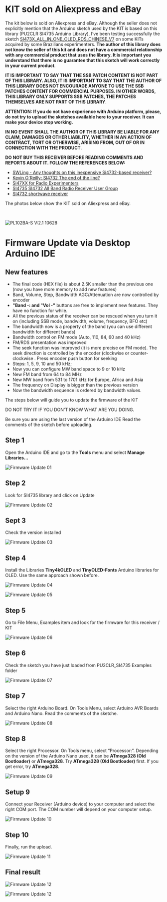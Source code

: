 # KIT sold on Aliexpress and eBay

The kit below is sold on Aliexpress and eBay.  Although the seller does not explicitly mention that the Arduino sketch used by the KIT is based on this library (PU2CLR SI4735 Arduino Library), I’ve been testing successfully the sketch [SI473X_ALL_IN_ONE_OLED_RDS_CHINESE_V7](https://github.com/pu2clr/SI4735/tree/master/examples/SI47XX_KITS/AliExpress/SI473X_ALL_IN_ONE_OLED_RDS_CHINESE_V7) on some KITs acquired by some Brazilians experimenters. __The author of this library does not know the seller of this kit and does not have a commercial relationship with any commercial product that uses the library. It is important you understand that there is no guarantee that this sketch will work correctly in your current product__.

__IT IS IMPORTANT TO SAY THAT THE SSB PATCH CONTENT IS NOT PART OF THIS LIBRARY. ALSO, IT IS IMPORTANT TO SAY THAT THE AUTHOR OF THIS LIBRARY DOES NOT ENCOURAGE ANYONE TO USE THE SSB PATCHES CONTENT FOR COMMERCIAL PURPOSES. IN OTHER WORDS, THIS LIBRARY ONLY SUPPORTS SSB PATCHES, THE PATCHES THEMSELVES ARE NOT PART OF THIS LIBRARY__.

 __ATTENTION: If you do not have experience with Arduino platform, please, do not try to upload the sketches available here to your receiver. It can make your device stop working.__ 

__IN NO EVENT SHALL THE AUTHOR OF THIS LIBRARY BE LIABLE FOR ANY CLAIM, DAMAGES OR OTHER LIABILITY, WHETHER IN AN ACTION OF CONTRACT, TORT OR OTHERWISE, ARISING FROM, OUT OF OR IN CONNECTION WITH THE PRODUCT__.

__DO NOT BUY THIS RECEIVER BEFORE READING COMMENTS AND REPORTS ABOUT IT. FOLLOW THE REFERENCES BELOW:__

* [SWLing - Any thoughts on this inexpensive Si4732-based receiver?](https://swling.com/blog/2021/04/any-thoughts-on-this-inexpensive-si4732-based-receiver/)
* [Kevin O'Reilly: SI4732 The end of the line?](https://youtu.be/A3Mus-7lTrk)
* [Si47XX for Radio Experimenters](https://www.facebook.com/groups/532613604253401)
* [SI4735 SI4732 All Band Radio Receiver User Group](https://www.facebook.com/groups/340642344032449)
* [SI4732 shortwave receiver](https://swli-05940-mi.blogspot.com/2021/04/si4732-shortwave-receiver.html)


The photos below show the KIT sold on Aliexpress and eBay.

<BR> 

![PL102BA-S V:2.1 10628](./images/ali_000.png)


# Firmware Update via Desktop Arduino IDE

## New features

* The final code (HEX file) is about 2.5K smaller than the previous one (now  you have more memory to add new features)
* Band, Volume, Step, Bandwidth AGC/Attenuation are now controlled by encoder
* __"Band -:  and "Vol -"__ buttons are free to implement new features. They have no function for while.  
* All the previous status of the receiver can be rescued when you turn it on (including SSB mode, bandwidth, volume, frequency, BFO etc)
* The bandwidth now is a property of the band (you can use different bandwidth for different bands)
* Bandwidth control on FM mode (Auto, 110, 84, 60 and 40 kHz)
* FM/RDS presentation was  improved
* The seek function was improved (it is more precise on FM mode). The seek direction is controlled by the encoder (clockwise or counter-clockwise . Press encoder push button for seeking
* Steps: 1, 5, 9, 10 and 50 kHz;
* Now you can configure MW band space to 9 or 10 kHz
* New FM band from 64 to 84 MHz
* New MW band from 531 to 1701 kHz for Europe, Africa and Asia
* The frequency on Display is bigger than the previous version
* Now the bandwidth sequence is ordered by bandwidth values.


The steps below will guide you to update the firmware of the KIT

DO NOT TRY IT IF YOU DON'T KNOW WHAT ARE YOU DOING.

Be sure you are using the last version of the Arduino IDE
Read the comments of the sketch before uploading. 


## Step 1

Open the Arduino IDE and go to the __Tools__ menu and select  __Manage Libraries…__

![Firmware Update 01](./images/p01.png)

## Step 2

Look for SI4735 library and click on Update

![Firmware Update 02](./images/p02.png)


## Sept 3 

Check the version installed 

![Firmware Update 03](./images/p03.png)


## Step 4

Install the Libraries __Tiny4kOLED__ and __TinyOLED-Fonts__ Arduino libraries for OLED. Use the same approach shown before. 


![Firmware Update 04](./images/p04.png)



![Firmware Update 05](./images/p05.png)



## Step 5

Go to File Menu, Examples item  and look for the firmware for this receiver / KIT


![Firmware Update 06](./images/p06.png)



## Step 6

Check the sketch you have just loaded from PU2CLR_SI4735 Examples folder


![Firmware Update 07](./images/p07.png)


## Step 7

Select the right Arduino Board.  On Tools Menu, select Arduino AVR Boards and Arduino Nano. 
Read the comments of the sketche. 


![Firmware Update 08](./images/p08.png)



## Step 8 

Select the right Processor. On Tools menu, select “Processor:”. 
Depending on the version of the Arduino Nano used, it can be __ATmega328 (Old Bootloader)__ or __ATmega328__.
Try __ATmega328 (Old Bootloader)__ first. If you get error, try __ATmega328__.

![Firmware Update 09](./images/p09.png)


## Setup 9

Connect your Receiver (Arduino device) to your computer and select the right COM port. The COM number will depend on your computer setup.

![Firmware Update 10](./images/p10.png)


## Step 10

Finally, run the upload. 

![Firmware Update 11](./images/p11.png)



## Final result


![Firmware Update 12](./images/OLED01.png)



![Firmware Update 12](./images/OLED02.png)

